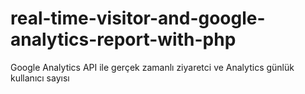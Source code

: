 # real-time-visitor-and-google-analytics-report-with-php
 Google Analytics API ile gerçek zamanlı ziyaretci ve Analytics günlük kullanıcı sayısı 

